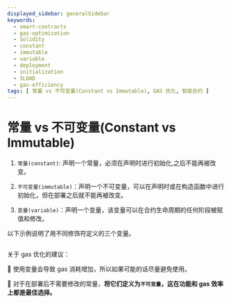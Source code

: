 ```yaml
---
displayed_sidebar: generalSidebar
keywords:
  - smart-contracts
  - gas-optimization
  - Solidity
  - constant
  - immutable
  - variable
  - deployment
  - initialization
  - SLOAD
  - gas-efficiency
tags: [ 常量 vs 不可变量(Constant vs Immutable), GAS 优化, 智能合约 ]
---
```


# 常量 vs 不可变量(Constant vs Immutable)

1. `常量(constant)`: 声明一个常量，必须在声明时进行初始化,之后不能再被改变。

2. `不可变量(immutable)`：声明一个不可变量，可以在声明时或在构造函数中进行初始化，但在部署之后就不能再被改变。

3. `变量(variable)`：声明一个变量，该变量可以在合约生命周期的任何阶段被赋值和修改。

以下示例说明了用不同修饰符定义的三个变量。

```solidity
```

关于 gas 优化的建议：

🌟 使用变量会导致 gas 消耗增加，所以如果可能的话尽量避免使用。

🌟 对于在部署后不需要修改的常量，**将它们定义为`不可变量`，这在功能和 gas 效率上都是最佳选择。**
